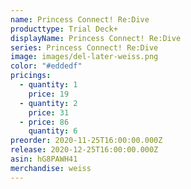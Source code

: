 ```yaml
---
name: Princess Connect! Re:Dive
producttype: Trial Deck+
displayName: Princess Connect! Re:Dive
series: Princess Connect! Re:Dive
image: images/del-later-weiss.png
color: "#eddedf"
pricings:
  - quantity: 1
    price: 19
  - quantity: 2
    price: 31
  - price: 86
    quantity: 6
preorder: 2020-11-25T16:00:00.000Z
release: 2020-12-25T16:00:00.000Z
asin: hG8PAWH41
merchandise: weiss
---
```

